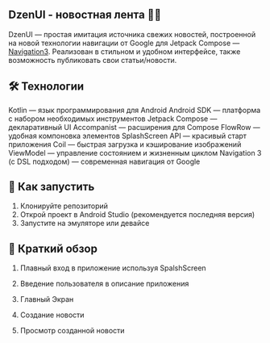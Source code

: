 ## DzenUI - новостная лента 🚀📰
DzenUI — простая имитация источника свежих новостей, построенной на новой технологии навигации от Google для Jetpack Compose — [Navigation3](https://developer.android.com/guide/navigation/navigation-3/basics#resolve-keys). Реализован в стильном и удобном интерфейсе, также возможность публиковать свои статьи/новости.

## 🛠 Технологии
Kotlin — язык программирования для Android
Android SDK — платформа c набором необходимых инструментов
Jetpack Compose — декларативный UI
Accompanist — расширения для Compose
FlowRow — удобная компоновка элементов
SplashScreen API — красивый старт приложения
Coil — быстрая загрузка и кэширование изображений
ViewModel — управление состоянием и жизненным циклом
Navigation 3 (с DSL подходом) — современная навигация от Google

## 🚀 Как запустить

1. Клонируйте репозиторий
2. Открой проект в Android Studio (рекомендуется последняя версия)
3. Запустите на эмуляторе или девайсе

## 📸 Краткий обзор

1. Плавный вход в приложение используя SpalshScreen

2. Введение пользователя в описание приложения

3. Главный Экран

4. Создание новости

5. Просмотр созданной новости

   

